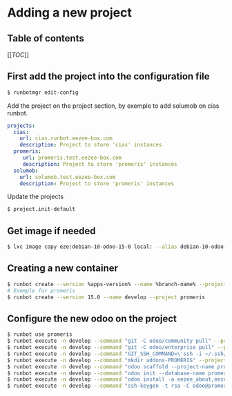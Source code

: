 # Adding a new project

## Table of contents

[[_TOC_]]

## First add the project into the configuration file

```bash
$ runbotmgr edit-config
```

Add the project on the project section, by exemple to add solumob on cias runbot.

```yaml
projects:
  cias:
    url: cias.runbot.eezee-box.com
    description: Project to store 'cias' instances
  promeris:
     url: promeris.test.eezee-box.com
     description: Project to store 'promeris' instances
  solumob:
    url: solumob.test.eezee-box.com
    description: Project to store 'promeris' instances
```

Update the projects

```bash
$ project.init-default
```

## Get image if needed

```bash
$ lxc image copy eze:debian-10-odoo-15-0 local: --alias debian-10-odoo-15-0
```

## Creating a new container

```bash
$ runbot create --version %apps-version% --name %branch-name% --project %project%
# Exemple for promeris
$ runbot create --version 15.0 --name develop --project promeris
```

## Configure the new odoo on the project

```bash
$ runbot use promeris
$ runbot execute -n develop --command "git -C odoo/community pull" --project promeris
$ runbot execute -n develop --command "git -C odoo/enterprise pull" --project promeris
$ runbot execute -n develop --command "GIT_SSH_COMMAND=\'ssh -i ~/.ssh/id_enterprise -o IdentitiesOnly=yes\' git -C eezee-box/ pull'" --project promeris
$ runbot execute -n develop --command "mkdir addons-PROMERIS" --project promeris
$ runbot execute -n develop --command "odoo scaffold --project-name promeris --project-directory addons-PROMERIS --version 15.0" --project promeris
$ runbot execute -n develop --command "odoo init --database-name promeris" --project promeris
$ runbot execute -n develop --command "odoo install -a eezee_about,eezee_auth_sso,eezee_maintenance_cost --not-http" --project promeris
$ runbot execute -n develop --command "ssh-keygen -t rsa -C odoo@promeris.test.eezee-box.com -f /opt/local/odoo/.ssh/id_rsa -q -N ''" --project promeris
```


